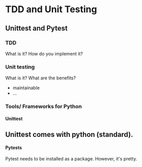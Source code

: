 # TDD and Unit Testing
## Unittest and Pytest

### TDD
What is it?
How do you implement it?


### Unit testing
What is it?
What are the benefits?
- maintainable
- ...

### Tools/ Frameworks for Python

#### Unittest
Unittest comes with python (standard).
- 

#### Pytests
Pytest needs to be installed as a package.
However, it's pretty.
